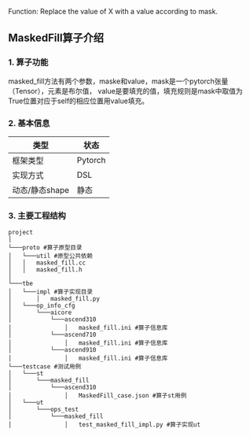 Function: Replace the value of X with a value according to mask.


## MaskedFill算子介绍
### 1. 算子功能
masked_fill方法有两个参数，maske和value，mask是一个pytorch张量（Tensor），元素是布尔值，
value是要填充的值，填充规则是mask中取值为True位置对应于self的相应位置用value填充。

### 2. 基本信息
| **类型**       | **状态**    |
|-------------|---------------|
| 框架类型    | Pytorch  |
| 实现方式 | DSL      |
| 动态/静态shape  | 静态 |

### 3. 主要工程结构
```
project
│  
└───proto #算子原型目录
│   └───util #原型公共依赖
│   │   masked_fill.cc
│   │   masked_fill.h
│   
└───tbe
│   └───impl #算子实现目录
│       │   masked_fill.py
│   └───op_info_cfg
│       └───aicore
│           └───ascend310
│               │   masked_fill.ini #算子信息库
│           └───ascend710
│               │   masked_fill.ini #算子信息库
│           └───ascend910
│               │   masked_fill.ini #算子信息库
└───testcase #测试用例
│   └───st
│       └───masked_fill
│           └───ascend310
│               │   MaskedFill_case.json #算子st用例
│   └───ut
│       └───ops_test
│           └───masked_fill
│               │   test_masked_fill_impl.py #算子实现ut
```
